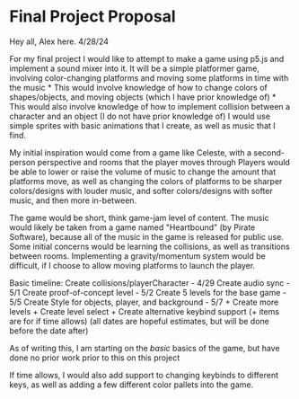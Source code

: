 # Final Project Proposal
Hey all, Alex here. 4/28/24

For my final project I would like to attempt to make a game using p5.js and implement a sound mixer into it.
    It will be a simple platformer game, involving color-changing platforms and moving some platforms in time with the music
        * This would involve knowledge of how to change colors of shapes/objects, and moving objects (which I have prior knowledge of)
        * This would also involve knowledge of how to implement collision between a character and an object (I do not have prior knowledge of)
    I would use simple sprites with basic animations that I create, as well as music that I find.

My initial inspiration would come from a game like Celeste, with a second-person perspective and rooms that the player moves through
Players would be able to lower or raise the volume of music to change the amount that platforms move, as well as changing the colors of platforms
to be sharper colors/designs with louder music, and softer colors/designs with softer music, and then more in-between.

The game would be short, think game-jam level of content. The music would likely be taken from a game named "Heartbound" (by Pirate Software), because all of the music in the game is released for public use.
Some initial concerns would be learning the collisions, as well as transitions between rooms. Implementing a gravity/momentum system would be difficult, if I choose to allow moving platforms to launch the player.

Basic timeline:
    Create collisions/playerCharacter - 4/29
    Create audio sync - 5/1
    Create proof-of-concept level - 5/2
    Create 5 levels for the base game - 5/5
    Create Style for objects, player, and background - 5/7
    + Create more levels
    + Create level select
    + Create alternative keybind support
(+ items are for if time allows)
(all dates are hopeful estimates, but will be done before the date after)

As of writing this, I am starting on the *basic* basics of the game, but have done no prior work prior to this on this project

If time allows, I would also add support to changing keybinds to different keys, as well as adding a few different color pallets into the game.